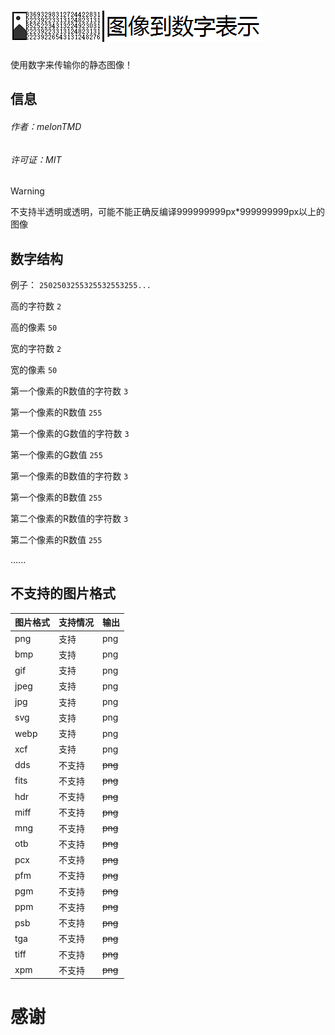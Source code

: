 # ![图像到数字显示](https://github.com/melonTMD/I2NR/blob/bd75cb468679f8f2b890e2012b599b16de01ab1e/I2NR.png)

使用数字来传输你的静态图像！
## 信息
###### 作者：melonTMD
###### 许可证：MIT
> [!WARNING]
> 不支持半透明或透明，可能不能正确反编译999999999px*999999999px以上的图像
## 数字结构
例子： `2502503255325532553255...` 

高的字符数 `2` 

高的像素 `50` 

宽的字符数 `2` 

宽的像素 `50` 

第一个像素的R数值的字符数 `3` 

第一个像素的R数值 `255` 

第一个像素的G数值的字符数 `3` 

第一个像素的G数值 `255` 

第一个像素的B数值的字符数 `3` 

第一个像素的B数值 `255` 

第二个像素的R数值的字符数 `3` 

第二个像素的R数值 `255`

......
## 不支持的图片格式
| 图片格式 | 支持情况 | 输出 |
|-|-|-|
| png | 支持 | png |
| bmp | 支持 | png |
| gif | 支持 | png |
| jpeg | 支持 | png |
| jpg | 支持 | png |
| svg | 支持 | png |
| webp | 支持 | png |
| xcf | 支持 | png |
| dds | 不支持 | ~~png~~ |
| fits | 不支持 | ~~png~~ |
| hdr | 不支持 | ~~png~~ |
| miff | 不支持 | ~~png~~ |
| mng | 不支持 | ~~png~~ |
| otb | 不支持 | ~~png~~ |
| pcx | 不支持 | ~~png~~ |
| pfm | 不支持 | ~~png~~ |
| pgm | 不支持 | ~~png~~ |
| ppm | 不支持 | ~~png~~ |
| psb | 不支持 | ~~png~~ |
| tga | 不支持 | ~~png~~ |
| tiff | 不支持 | ~~png~~ |
| xpm | 不支持 | ~~png~~ |
# 感谢
